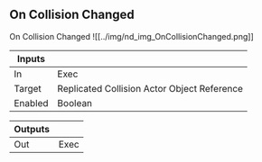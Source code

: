 ## On Collision Changed
On Collision Changed
![[../img/nd_img_OnCollisionChanged.png]]

|Inputs||
|--|--|
| In | Exec |
| Target | Replicated Collision Actor Object Reference |
| Enabled | Boolean |

|Outputs||
|--|--|
| Out | Exec |
